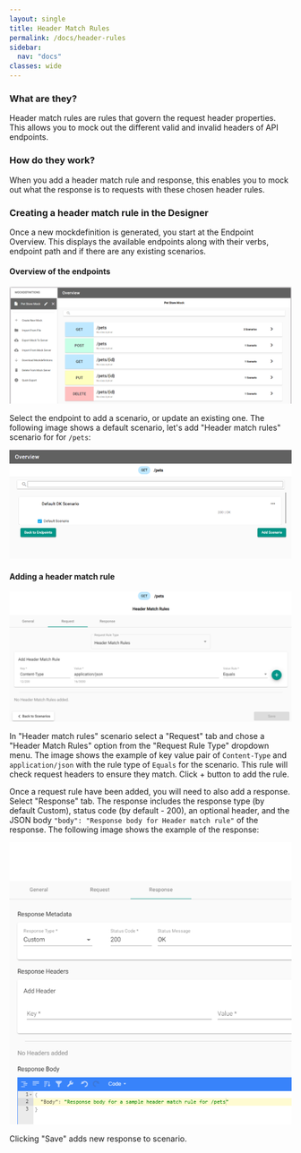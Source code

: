 ```yaml
---
layout: single
title: Header Match Rules
permalink: /docs/header-rules
sidebar:
  nav: "docs"
classes: wide
---
```


### What are they?

Header match rules are rules that govern the request header properties. This allows you to mock out the different
valid and invalid headers of API endpoints.

### How do they work?

When you add a header match rule and response, this enables you to mock out what the response is to requests with
these chosen header rules.

### Creating a header match rule in the Designer

Once a new mockdefinition is generated, you start at the Endpoint Overview. This displays the available endpoints
along with their verbs, endpoint path and if there are any existing scenarios.

#### Overview of the endpoints

![Endpoint Overview](../../../assets/images/orbital-ui/endpoint-overview.png)

Select the endpoint to add a scenario, or update an existing one. The following image shows a default scenario, let's add "Header match rules" scenario for for `/pets`:

![Scenario Overview](../../../assets/images/orbital-ui/scenario-overview.png)

#### Adding a header match rule

![Header Request Match - Request](../../../assets/images/request-match-rules/adding-header-match-rule.png)

In "Header match rules" scenario select a "Request" tab and chose a "Header Match Rules" option from the "Request Rule Type" dropdown menu. The image shows the example of key value pair of `Content-Type` and `application/json` with the rule type of `Equals` for the scenario. This rule will check request headers to ensure they match. Click + button to add the rule.

Once a request rule have been added, you will need to also add a response. Select "Response" tab. The response includes
the response type (by default Custom), status code (by default - 200), an optional header, and the JSON body `"body": "Response body for Header match rule"` of the response. The following image shows the example of the response:

![Header Request Match - Response](../../../assets/images/request-match-rules/adding-header-match-rule-response.png)

Clicking "Save" adds new response to scenario.
